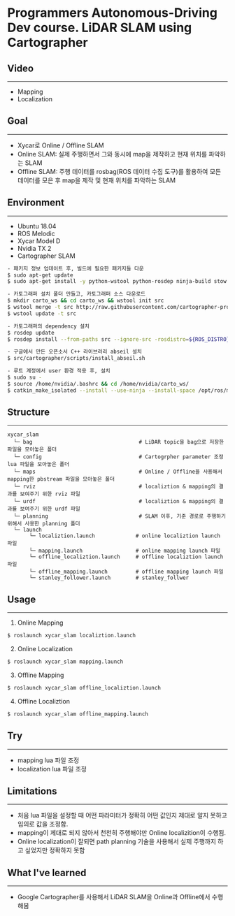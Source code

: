 # Programmers Autonomous-Driving Dev course. LiDAR SLAM using Cartographer

## Video
---
- Mapping
- Localization

## Goal
---
- Xycar로 Online / Offline SLAM
- Online SLAM: 실제 주행하면서 그와 동시에 map을 제작하고 현재 위치를 파악하는 SLAM
- Offline SLAM: 주행 데이터를 rosbag(ROS 데이터 수집 도구)를 활용하여 모든 데이터를 모은 후 map을 제작 및 현재 위치를 파악하는 SLAM

## Environment
---
- Ubuntu 18.04
- ROS Melodic
- Xycar Model D
- Nvidia TX 2
- Cartographer SLAM
~~~bash
- 패키지 정보 업데이트 후, 빌드에 필요한 패키지들 다운
$ sudo apt-get update
$ sudo apt-get install -y python-wstool python-rosdep ninja-build stow

- 카토그래퍼 설치 폴더 만들고, 카토그래퍼 소스 다운로드
$ mkdir carto_ws && cd carto_ws && wstool init src
$ wstool merge -t src http://raw.githubusercontent.com/cartographer-project/cartographer_Ros/master/cartographer_ros.rosinstall
$ wstool update -t src

- 카토그래퍼의 dependency 설치
$ rosdep update
$ rosdep install --from-paths src --ignore-src -rosdistro=${ROS_DISTRO} -y

- 구글에서 만든 오픈소서 C++ 라이브러리 abseil 설치
$ src/cartographer/scripts/install_abseil.sh

- 루트 계정에서 user 환경 적용 후, 설치
$ sudo su -
$ source /home/nvidia/.bashrc && cd /home/nvidia/carto_ws/
$ catkin_make_isolated --install --use-ninja --install-space /opt/ros/melodic/
~~~

## Structure
---
~~~
xycar_slam
  └─ bag                                  # LiDAR topic을 bag으로 저장한 파일을 모아놓은 폴더
  └─ config                               # Cartogrpher parameter 조정 lua 파일을 모아놓은 폴더
  └─ maps                                 # Online / Offline을 사용해서 mapping한 pbstream 파일을 모아놓은 폴더
  └─ rviz                                 # localiztion & mapping의 결과를 보여주기 위한 rviz 파일
  └─ urdf                                 # localiztion & mapping의 결과를 보여주기 위한 urdf 파일
  └─ planning                             # SLAM 이후, 기준 경로로 주행하기 위해서 사용한 planning 폴더
  └─ launch
       └─ localiztion.launch             # online localiztion launch 파일
       └─ mapping.launch                 # online mapping launch 파일
       └─ offline_localiztion.launch     # offline localiztion launch 파일
       └─ offline_mapping.launch         # offline mapping launch 파일
       └─ stanley_follower.launch        # stanley_follwer 

~~~

## Usage
---
1. Online Mapping
~~~bash
$ roslaunch xycar_slam localiztion.launch
~~~

2. Online Localization
~~~bash
$ roslaunch xycar_slam mapping.launch
~~~

3. Offline Mapping
~~~bash
$ roslaunch xycar_slam offline_localiztion.launch
~~~

4. Offline Localiztion
~~~bash
$ roslaunch xycar_slam offline_mapping.launch
~~~

## Try
---
- mapping lua 파일 조정
- localization lua 파일 조정


## Limitations
---
- 처음 lua 파일을 설정할 때 어떤 파라미터가 정확히 어떤 값인지 제대로 알지 못하고 임의로 값을 조정함.
- mapping이 제대로 되지 않아서 천천히 주행해야만 Online localizition이 수행됨.
- Online localization이 잘되면 path planning 기술을 사용해서 실제 주행까지 하고 싶었지만 정확하지 못함

## What I've learned
---
- Google Cartographer를 사용해서 LiDAR SLAM을 Online과 Offline에서 수행해봄